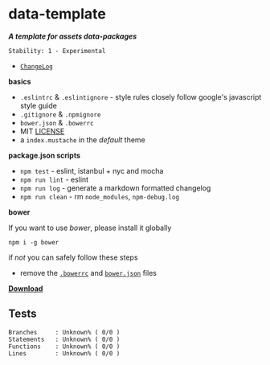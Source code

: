 # data-template

**_A template for assets data-packages_**

```
Stability: 1 - Experimental
```

- [`ChangeLog`](./CHANGELOG.markdown)


**basics**

 - `.eslintrc` & `.eslintignore` - style rules closely follow google's javascript style guide
 - `.gitignore` & `.npmignore`
 - `bower.json` & `.bowerrc`
 - MIT [LICENSE](./LICENSE)
 - a `index.mustache` in the *default* theme

**package.json scripts**

 - `npm test` - eslint, istanbul + nyc and mocha
 - `npm run lint` - eslint
 - `npm run log` - generate a markdown formatted changelog
 - `npm run clean` - rm `node_modules`, `npm-debug.log`

**bower**

If you want to use *bower*, please install it globally
```
npm i -g bower
```
if *not* you can safely follow these steps

  - remove the [`.bowerrc`](./.bowerrc) and [`bower.json`](./bower.json) files

[**Download**](https://github.com/magora-labs/data-template/archive/master.zip)

## Tests

```
Branches     : Unknown% ( 0/0 )
Statements   : Unknown% ( 0/0 )
Functions    : Unknown% ( 0/0 )
Lines        : Unknown% ( 0/0 )
```
